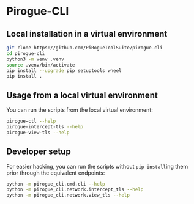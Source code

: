 Pirogue-CLI
===========

## Local installation in a virtual environment

```bash
git clone https://github.com/PiRogueToolSuite/pirogue-cli
cd pirogue-cli
python3 -m venv .venv
source .venv/bin/activate   
pip install --upgrade pip setuptools wheel
pip install .
```


## Usage from a local virtual environment

You can run the scripts from the local virtual environment:

```bash
pirogue-ctl --help
pirogue-intercept-tls --help
pirogue-view-tls --help
```


## Developer setup

For easier hacking, you can run the scripts without `pip install`ing them
prior through the equivalent endpoints:

```bash
python -m pirogue_cli.cmd.cli --help
python -m pirogue_cli.network.intercept_tls --help
python -m pirogue_cli.network.view_tls --help
```